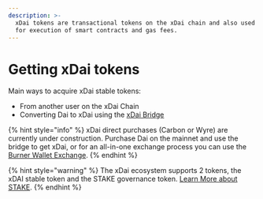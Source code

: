 ```yaml
---
description: >-
  xDai tokens are transactional tokens on the xDai chain and also used to pay
  for execution of smart contracts and gas fees.
---
```


# Getting xDai tokens

Main ways to acquire xDai stable tokens:

* From another user on the xDai Chain
* Converting Dai to xDai using the [xDai Bridge](https://www.xdaichain.com/for-users/converting-xdai-via-bridge) 

{% hint style="info" %}
xDai direct purchases \(Carbon or Wyre\) are currently under construction.  Purchase Dai on the mainnet and use the bridge to get xDai, or for an all-in-one exchange process you can use the[ Burner Wallet Exchange](burner-wallet-functions/exchange-currencies.md).
{% endhint %}

{% hint style="warning" %}
The xDai ecosystem supports 2 tokens, the xDAI stable token and the STAKE governance token. [Learn More about STAKE](../about-xdai/faqs/stake-staking-token.md).
{% endhint %}



